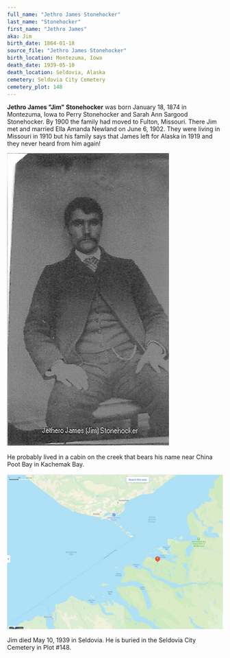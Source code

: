 ```yaml
---
full_name: "Jethro James Stonehocker"
last_name: "Stonehocker"
first_name: "Jethro James"
aka: Jim
birth_date: 1864-01-18
source_file: "Jethro James Stonehocker"
birth_location: Montezuma, Iowa 
death_date: 1939-05-10
death_location: Seldovia, Alaska
cemetery: Seldovia City Cemetery
cemetery_plot: 148
---
```


**Jethro James "Jim" Stonehocker** was born January 18, 1874 in Montezuma, Iowa to Perry Stonehocker and Sarah Ann Sargood Stonehocker.  By 1900 the family had moved to Fulton, Missouri. There Jim met and married Ella Amanda Newland on June 6, 1902. They were living in Missouri in 1910 but his family says that James left for Alaska in 1919 and they never heard from him again!

![](../assets/images/Jethro%20James%20Stonehocker/media/image1.jpeg)

 He probably lived in a cabin on the creek that bears his name near China Poot Bay in Kachemak Bay.

![](../assets/images/Jethro%20James%20Stonehocker/media/image2.jpeg)

Jim died May 10, 1939 in Seldovia. He is buried in the Seldovia City Cemetery in Plot #148.
